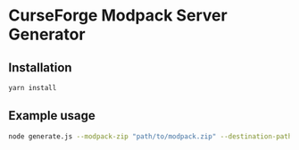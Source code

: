 # CurseForge Modpack Server Generator

## Installation

``` sh
yarn install
```

## Example usage

``` sh
node generate.js --modpack-zip "path/to/modpack.zip" --destination-path "out/server.zip"
```
